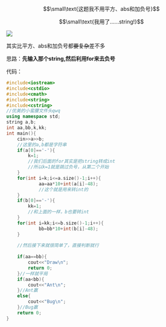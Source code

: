$$\small\text{这题我不用平方、abs和加负号}$$ 

$$\small\text{我用了......string!}$$ 

![](http://wx4.sinaimg.cn/large/005XSXmNgy1frvzb0e4suj30h70h7dnt.jpg)

其实比平方、abs和加负号都~~要复杂~~差不多

思路：**先输入那个string,然后利用for来去负号**

代码：

```cpp
#include<iostream>
#include<cstdio>
#include<cmath>
#include<string>
#include<cstring>
//优美的小蛮腰文件头qwq
using namespace std;
string a,b;
int aa,bb,k,kk;
int main(){
	cin>>a>>b;
    //这里的a,b都是字符串
	if(a[0]=='-'){
		k=1;
        //我们后面的for其实是把string转成int
        //所以k=1就是跳过负号，从第二个开始
	}
	for(int i=k;i<=a.size()-1;i++){
			aa=aa*10+int(a[i]-48);
            //这个就是用来转int的
	}
	if(b[0]=='-'){
		kk=1;	
        //和上面的一样，b也要转int
	}
	for(int i=kk;i<=b.size()-1;i++){
			bb=bb*10+int(b[i]-48);
	}
    
    //然后接下来就很简单了，直接判断就行
    
	if(aa==bb){
		cout<<"Draw\n";
		return 0;
	}//一样就平局
	if(aa<bb){
		cout<<"Ant\n";
	}//Ant赢
	else{
		cout<<"Bug\n";
	}//Bug赢
	return 0;
}
```

